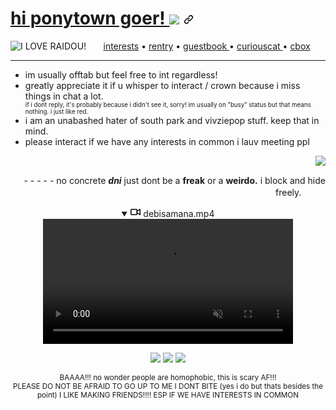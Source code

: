 <h1 id="user-content-hi-ponytown-goer--" dir="auto"><a class="heading-link" href="#hi-ponytown-goer--">hi ponytown goer! </a><a href="https://www.youtube.com/watch?v=uKbRXeJ9lv4" rel="nofollow"><img src="https://camo.githubusercontent.com/f1ee3e3084921ca99d5e10cd2eff8bdffefe9c186941ef5c9e830e984dd01e80/68747470733a2f2f63646e2e646973636f72646170702e636f6d2f6174746163686d656e74732f313132353233363936363236373536343138342f313132383930313436323030313437313538392f626c61636b6361742e706e67" data-canonical-src="https://cdn.discordapp.com/attachments/1125236966267564184/1128901462001471589/blackcat.png" style="max-width: 100%;"></a> <svg class="octicon octicon-link" viewBox="0 0 16 16" version="1.1" width="16" height="16" aria-hidden="true"><path d="m7.775 3.275 1.25-1.25a3.5 3.5 0 1 1 4.95 4.95l-2.5 2.5a3.5 3.5 0 0 1-4.95 0 .751.751 0 0 1 .018-1.042.751.751 0 0 1 1.042-.018 1.998 1.998 0 0 0 2.83 0l2.5-2.5a2.002 2.002 0 0 0-2.83-2.83l-1.25 1.25a.751.751 0 0 1-1.042-.018.751.751 0 0 1-.018-1.042Zm-4.69 9.64a1.998 1.998 0 0 0 2.83 0l1.25-1.25a.751.751 0 0 1 1.042.018.751.751 0 0 1 .018 1.042l-1.25 1.25a3.5 3.5 0 1 1-4.95-4.95l2.5-2.5a3.5 3.5 0 0 1 4.95 0 .751.751 0 0 1-.018 1.042.751.751 0 0 1-1.042.018 1.998 1.998 0 0 0-2.83 0l-2.5 2.5a1.998 1.998 0 0 0 0 2.83Z"></path></svg></h1>
 <div align="center" dir="auto">  <a href="https://rentry.co/serphs" rel="nofollow"><img src="https://camo.githubusercontent.com/fe05418e696b7a3affa41e2b012607056ec49ab176cba5dfa2dd5a58a5ef4d03/68747470733a2f2f36342e6d656469612e74756d626c722e636f6d2f38373234626536626164353634623530633138636561313564633066633138372f74756d626c725f6e3178686c663872416f3174746a6f336b6f315f72315f3235302e67696676" align="left" alt="I LOVE RAIDOU!" data-canonical-src="" style="max-width: 100%;"></a> <a href="https://rentry.co/runoinchrests" rel="nofollow">interests</a> • <a href="https://rentry.co/shinjiru" rel="nofollow">rentry</a> • <a href="https://shinminase.123guestbook.com/" rel="nofollow"> guestbook </a> • <a href="https://curiouscat.live/shinminase" rel="nofollow"> curiouscat </a> • <a href="https://my.cbox.ws/shinminase" rel="nofollow">cbox </a>  </div> 
 <hr>
  <ul dir="auto">
  <li> im usually offtab but feel free to int regardless! </li>
    <li> greatly appreciate it if u whisper to interact / crown because i miss things in chat a lot.</li>
    <sub><sup> if i dont reply, it's probably because i didn't see it, sorry! im usually on "busy" status but that means nothing. i just like red. </sup></sub>
    <li> i am an unabashed hater of south park and vivziepop stuff. keep that in mind. </li>
    <li> please interact if we have any interests in common i lauv meeting ppl </li>
  </ul>
  <p dir="auto"><a target="_blank" rel="noopener noreferrer nofollow" href="https://camo.githubusercontent.com/14398a23fb76466da8f5a5514332f498eb3d207513fd9f3abb3621d98e0d9792/68747470733a2f2f73686973686b612e6e656f6369746965732e6f72672f73686973686b612f696d672f766964656f67616d65732f37392e676966"><img src="https://camo.githubusercontent.com/14398a23fb76466da8f5a5514332f498eb3d207513fd9f3abb3621d98e0d9792/68747470733a2f2f73686973686b612e6e656f6369746965732e6f72672f73686973686b612f696d672f766964656f67616d65732f37392e676966" align="right" data-animated-image="" data-canonical-src="https://shishka.neocities.org/shishka/img/videogames/79.gif" style="max-width: 100%;"></a></p> <div align="right" dir="auto">
    <br>
    <p dir="auto">   - - - - -  no concrete <b><em>dni</em></b> just dont be a <b>freak</b> or a <b>weirdo.</b> i block and hide freely.ㅤㅤㅤ </p>
  </div>
<div align="center" dir="auto">
<details open="" class="details-reset border rounded-2">
  <summary class="px-3 py-2">
    <svg aria-hidden="true" height="16" viewBox="0 0 16 16" version="1.1" width="16" data-view-component="true" class="octicon octicon-device-camera-video">
    <path d="M16 3.75v8.5a.75.75 0 0 1-1.136.643L11 10.575v.675A1.75 1.75 0 0 1 9.25 13h-7.5A1.75 1.75 0 0 1 0 11.25v-6.5C0 3.784.784 3 1.75 3h7.5c.966 0 1.75.784 1.75 1.75v.675l3.864-2.318A.75.75 0 0 1 16 3.75Zm-6.5 1a.25.25 0 0 0-.25-.25h-7.5a.25.25 0 0 0-.25.25v6.5c0 .138.112.25.25.25h7.5a.25.25 0 0 0 .25-.25v-6.5ZM11 8.825l3.5 2.1v-5.85l-3.5 2.1Z"></path>
</svg>
    <span aria-label="Video description debisamana.mp4" class="m-1">debisamana.mp4</span>
    <span class="dropdown-caret"></span>
  </summary>

  <video src="https://user-images.githubusercontent.com/139236438/253222830-04dbbbb4-9c75-4b0e-adc8-69da6b7ad782.mp4" data-canonical-src="https://user-images.githubusercontent.com/139236438/253222830-04dbbbb4-9c75-4b0e-adc8-69da6b7ad782.mp4" controls="controls" muted="muted" class="d-block rounded-bottom-2 border-top width-fit" style="max-height:640px; min-height: 200px">

  </video>
</details>

<p dir="auto"><a target="_blank" rel="noopener noreferrer nofollow" href="https://camo.githubusercontent.com/e09324b13339c6736b183c4f588909587e4664064a9adbfbab086c5806fc5c36/68747470733a2f2f73686973686b612e6e656f6369746965732e6f72672f73686973686b612f696d672f627574746f6e732f3237392e676966"><img src="https://camo.githubusercontent.com/e09324b13339c6736b183c4f588909587e4664064a9adbfbab086c5806fc5c36/68747470733a2f2f73686973686b612e6e656f6369746965732e6f72672f73686973686b612f696d672f627574746f6e732f3237392e676966" data-animated-image="" data-canonical-src="https://shishka.neocities.org/shishka/img/buttons/279.gif" style="max-width: 100%;"></a> <a target="_blank" rel="noopener noreferrer nofollow" href="https://camo.githubusercontent.com/0c94036ca81df4135575cec1761c76b2524bcc471903f646cc65cd454ca09132/68747470733a2f2f73686973686b612e6e656f6369746965732e6f72672f73686973686b612f696d672f627574746f6e732f3238302e676966"><img src="https://camo.githubusercontent.com/0c94036ca81df4135575cec1761c76b2524bcc471903f646cc65cd454ca09132/68747470733a2f2f73686973686b612e6e656f6369746965732e6f72672f73686973686b612f696d672f627574746f6e732f3238302e676966" data-animated-image="" data-canonical-src="https://shishka.neocities.org/shishka/img/buttons/280.gif" style="max-width: 100%;"></a> <a target="_blank" rel="noopener noreferrer nofollow" href="https://camo.githubusercontent.com/db10a87948fa424393ba7f6c801d272621f3c4f281b706e3edfce414649effab/68747470733a2f2f73686973686b612e6e656f6369746965732e6f72672f73686973686b612f696d672f627574746f6e732f3238312e676966"><img src="https://camo.githubusercontent.com/db10a87948fa424393ba7f6c801d272621f3c4f281b706e3edfce414649effab/68747470733a2f2f73686973686b612e6e656f6369746965732e6f72672f73686973686b612f696d672f627574746f6e732f3238312e676966" data-animated-image="" data-canonical-src="https://shishka.neocities.org/shishka/img/buttons/281.gif" style="max-width: 100%;"></a></p>
</div>
<div align="center" dir="auto"> <sub> BAAAA!!! no wonder people are homophobic, this is scary AF!!! 
<br>
PLEASE DO NOT BE AFRAID TO GO UP TO ME I DONT BITE (yes i do but thats besides the point) I LIKE MAKING FRIENDS!!!! ESP IF WE HAVE INTERESTS IN COMMON  </sub> </div>
